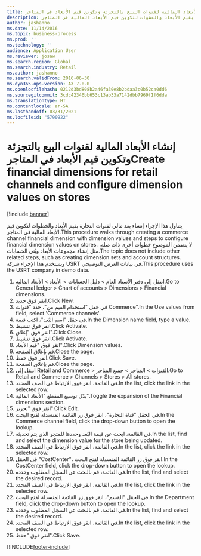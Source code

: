 ```yaml
---
title: إنشاء الأبعاد المالية لقنوات البيع بالتجزئة وتكوين قيم الأبعاد في المتاجر
description: يتناول هذا الإجراء إنشاء بعد مالي لقنوات التجارة بقيم الأبعاد والخطوات لتكوين قيم الأبعاد المالية في المتاجر.
author: jashanno
ms.date: 11/14/2016
ms.topic: business-process
ms.prod: ''
ms.technology: ''
audience: Application User
ms.reviewer: josaw
ms.search.region: Global
ms.search.industry: Retail
ms.author: jashanno
ms.search.validFrom: 2016-06-30
ms.dyn365.ops.version: AX 7.0.0
ms.openlocfilehash: 0212d3bd808b2a46fa30e8b2bdaa3c0b52ca0dd6
ms.sourcegitcommit: 3cdc42346bb653c13ab33a7142dbb7969f1f6dda
ms.translationtype: HT
ms.contentlocale: ar-SA
ms.lasthandoff: 03/31/2021
ms.locfileid: "5790922"
---
```

# <a name="create-financial-dimensions-for-retail-channels-and-configure-dimension-values-on-stores"></a><span data-ttu-id="2a3f1-103">إنشاء الأبعاد المالية لقنوات البيع بالتجزئة وتكوين قيم الأبعاد في المتاجر</span><span class="sxs-lookup"><span data-stu-id="2a3f1-103">Create financial dimensions for retail channels and configure dimension values on stores</span></span>

[!include [banner](../includes/banner.md)]

<span data-ttu-id="2a3f1-104">يتناول هذا الإجراء إنشاء بعد مالي لقنوات التجارة بقيم الأبعاد والخطوات لتكوين قيم الأبعاد المالية في المتاجر.</span><span class="sxs-lookup"><span data-stu-id="2a3f1-104">This procedure walks through creating a commerce channel financial dimension with dimension values and steps to configure financial dimension values on stores.</span></span> <span data-ttu-id="2a3f1-105">لا يتضمن الموضوع خطوات أخرى ذات صلة، مثل إنشاء مجموعات الأبعاد وبُنى الحسابات.</span><span class="sxs-lookup"><span data-stu-id="2a3f1-105">The topic does not include other related steps, such as creating dimension sets and account structures.</span></span> <span data-ttu-id="2a3f1-106">ويستخدم هذا الإجراء شركة USRT في بيانات العرض التوضيحي.</span><span class="sxs-lookup"><span data-stu-id="2a3f1-106">This procedure uses the USRT company in demo data.</span></span>

1. <span data-ttu-id="2a3f1-107">انتقل إلى دفتر الأستاذ العام > دليل الحسابات > الأبعاد > الأبعاد المالية.</span><span class="sxs-lookup"><span data-stu-id="2a3f1-107">Go to General ledger > Chart of accounts > Dimensions > Financial dimensions.</span></span>
2. <span data-ttu-id="2a3f1-108">انقر فوق جديد.</span><span class="sxs-lookup"><span data-stu-id="2a3f1-108">Click New.</span></span>
3. <span data-ttu-id="2a3f1-109">في حقل "‏‫استخدام القيم من‬"، حدد "قنوات Commerce".</span><span class="sxs-lookup"><span data-stu-id="2a3f1-109">In the Use values from field, select 'Commerce channels'.</span></span>
4. <span data-ttu-id="2a3f1-110">في حقل "‏‫اسم البُعد‬"، اكتب قيمة.</span><span class="sxs-lookup"><span data-stu-id="2a3f1-110">In the Dimension name field, type a value.</span></span>
5. <span data-ttu-id="2a3f1-111">انقر فوق تنشيط.</span><span class="sxs-lookup"><span data-stu-id="2a3f1-111">Click Activate.</span></span>
6. <span data-ttu-id="2a3f1-112">انقر فوق "إغلاق".</span><span class="sxs-lookup"><span data-stu-id="2a3f1-112">Click Close.</span></span>
7. <span data-ttu-id="2a3f1-113">انقر فوق تنشيط.</span><span class="sxs-lookup"><span data-stu-id="2a3f1-113">Click Activate.</span></span>
8. <span data-ttu-id="2a3f1-114">انقر فوق "قيم الأبعاد".</span><span class="sxs-lookup"><span data-stu-id="2a3f1-114">Click Dimension values.</span></span>
9. <span data-ttu-id="2a3f1-115">قم بإغلاق الصفحة.</span><span class="sxs-lookup"><span data-stu-id="2a3f1-115">Close the page.</span></span>
10. <span data-ttu-id="2a3f1-116">انقر فوق حفظ.</span><span class="sxs-lookup"><span data-stu-id="2a3f1-116">Click Save.</span></span>
11. <span data-ttu-id="2a3f1-117">قم بإغلاق الصفحة.</span><span class="sxs-lookup"><span data-stu-id="2a3f1-117">Close the page.</span></span>
12. <span data-ttu-id="2a3f1-118">انتقل إلى Retail and Commerce > القنوات > المتاجر > جميع المتاجر.</span><span class="sxs-lookup"><span data-stu-id="2a3f1-118">Go to Retail and Commerce > Channels > Stores > All stores.</span></span>
13. <span data-ttu-id="2a3f1-119">في القائمة، انقر فوق الارتباط في الصف المحدد.</span><span class="sxs-lookup"><span data-stu-id="2a3f1-119">In the list, click the link in the selected row.</span></span>
14. <span data-ttu-id="2a3f1-120">بدّل توسيع المقطع "الأبعاد المالية‬".</span><span class="sxs-lookup"><span data-stu-id="2a3f1-120">Toggle the expansion of the Financial dimensions section.</span></span>
15. <span data-ttu-id="2a3f1-121">انقر فوق "تحرير".</span><span class="sxs-lookup"><span data-stu-id="2a3f1-121">Click Edit.</span></span>
16. <span data-ttu-id="2a3f1-122">في الحقل "قناة التجارة"، انقر فوق زر القائمة المنسدلة لفتح البحث.</span><span class="sxs-lookup"><span data-stu-id="2a3f1-122">In the Commerce channel field, click the drop-down button to open the lookup.</span></span>
17. <span data-ttu-id="2a3f1-123">في القائمة، ابحث عن قيمة البُعد وحددها للمتجر الذي يتم تحديثه.</span><span class="sxs-lookup"><span data-stu-id="2a3f1-123">In the list, find and select the dimension value for the store being updated.</span></span>
18. <span data-ttu-id="2a3f1-124">في القائمة، انقر فوق الارتباط في الصف المحدد.</span><span class="sxs-lookup"><span data-stu-id="2a3f1-124">In the list, click the link in the selected row.</span></span>
19. <span data-ttu-id="2a3f1-125">في الحقل "CostCenter"، انقر فوق زر القائمة المنسدلة لفتح البحث.</span><span class="sxs-lookup"><span data-stu-id="2a3f1-125">In the CostCenter field, click the drop-down button to open the lookup.</span></span>
20. <span data-ttu-id="2a3f1-126">في القائمة، قم بالبحث عن السجل المطلوب وحدده.</span><span class="sxs-lookup"><span data-stu-id="2a3f1-126">In the list, find and select the desired record.</span></span>
21. <span data-ttu-id="2a3f1-127">في القائمة، انقر فوق الارتباط في الصف المحدد.</span><span class="sxs-lookup"><span data-stu-id="2a3f1-127">In the list, click the link in the selected row.</span></span>
22. <span data-ttu-id="2a3f1-128">في الحقل "القسم"، انقر فوق زر القائمة المنسدلة لفتح البحث.</span><span class="sxs-lookup"><span data-stu-id="2a3f1-128">In the Department field, click the drop-down button to open the lookup.</span></span>
23. <span data-ttu-id="2a3f1-129">في القائمة، قم بالبحث عن السجل المطلوب وحدده.</span><span class="sxs-lookup"><span data-stu-id="2a3f1-129">In the list, find and select the desired record.</span></span>
24. <span data-ttu-id="2a3f1-130">في القائمة، انقر فوق الارتباط في الصف المحدد.</span><span class="sxs-lookup"><span data-stu-id="2a3f1-130">In the list, click the link in the selected row.</span></span>
25. <span data-ttu-id="2a3f1-131">انقر فوق "حفظ".</span><span class="sxs-lookup"><span data-stu-id="2a3f1-131">Click Save.</span></span>



[!INCLUDE[footer-include](../../includes/footer-banner.md)]
